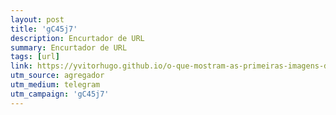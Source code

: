 ```yaml
---
layout: post
title: 'gC45j7'
description: Encurtador de URL
summary: Encurtador de URL
tags: [url]
link: https://yvitorhugo.github.io/o-que-mostram-as-primeiras-imagens-do-telescopio-james-webb
utm_source: agregador
utm_medium: telegram
utm_campaign: 'gC45j7'
---
```

